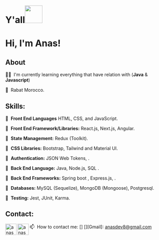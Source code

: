 <h1 align="start">Y'all<img src="https://github.com/NoobMahbub/NoobMahbub/blob/main/Wave.gif" height="55px" width="55px"> </h1>

# Hi, I'm Anas!

## About

👨‍💻&nbsp; I'm currently learning everything that have relation with (<strong>Java</strong> & <strong>Javascript</strong>)


📍&nbsp; Rabat Morocco.




## Skills: 

🔹&nbsp;  **Front End Languages** HTML, CSS, and JavaScript.

🔸&nbsp;  **Front End Framework/Libraries:** React.js, Next.js,  Angular.

🔹&nbsp;  **State Management:** Redux (Toolkit).

🔸&nbsp;  **CSS Libraries:** Bootstrap, Tailwind and Material UI.

🔹&nbsp;  **Authentication:**  JSON Web Tokens, .

🔸&nbsp;  **Back End Language:** Java, Node.js, SQL .

🔹&nbsp;  **Back End Frameworks:** Spring boot , Express.js, .

🔸&nbsp;  **Databases:** MySQL (Sequelize), MongoDB (Mongoose), Postgresql.

🔹&nbsp;  **Testing:** Jest, JUnit, Karma.


## Contact: 


📫&nbsp; How to contact me:
[<img align="left" alt="anasmak04 | LinkedIn" width="35px" href="https://www.linkedin.com/in/anas-elmakhloufi/" src="https://img.icons8.com/color/48/ffffff/linkedin.png"/>]
[<img align="left" alt="anasmak04 | Email" width="35px" src="https://img.icons8.com/fluency/48/ffffff/new-post.png" />][Gmail]: anasdev8@gmail.com 





